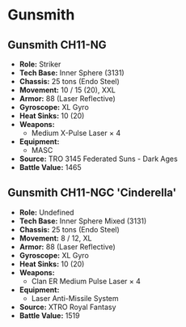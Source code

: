 # Gunsmith
## Gunsmith CH11-NG
- **Role:** Striker
- **Tech Base:** Inner Sphere (3131)
- **Chassis:** 25 tons (Endo Steel)
- **Movement:** 10 / 15 (20), XXL
- **Armor:** 88 (Laser Reflective)
- **Gyroscope:** XL Gyro
- **Heat Sinks:** 10 (20)
- **Weapons:**
  - Medium X-Pulse Laser × 4
- **Equipment:**
  - MASC
- **Source:** TRO 3145 Federated Suns - Dark Ages
- **Battle Value:** 1465

## Gunsmith CH11-NGC 'Cinderella'
- **Role:** Undefined
- **Tech Base:** Inner Sphere Mixed (3131)
- **Chassis:** 25 tons (Endo Steel)
- **Movement:** 8 / 12, XL
- **Armor:** 88 (Laser Reflective)
- **Gyroscope:** XL Gyro
- **Heat Sinks:** 10 (20)
- **Weapons:**
  - Clan ER Medium Pulse Laser × 4
- **Equipment:**
  - Laser Anti-Missile System
- **Source:** XTRO Royal Fantasy
- **Battle Value:** 1519

